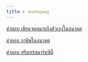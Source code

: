 ```yaml
---
title : สำหรับคุณครู
---
```


[คำตอบ เขียนจดหมายถึงตัวเองในอนาคต](/backend/mailfuture.md)

[คำตอบ อาชีพในอนาคต](/backend/futurecareer.md)

[คำตอบ สุรินทร์สมาร์ทซิตี้](/backend/smartcity.md)


